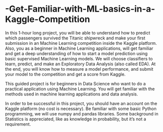 # -Get-Familiar-with-ML-basics-in-a-Kaggle-Competition


In this 1-hour long project, you will be able to understand how to predict which passengers survived the Titanic shipwreck and make your first submission in an Machine Learning competition inside the Kaggle platform. Also, you as a beginner in Machine Learning applications, will get familiar and get a deep understanding of how to start a model prediction using basic supervised Machine Learning models. We will choose classifiers to learn, predict,  and make an Exploratory Data Analysis (also called EDA). At the end, you will know how to measure a model performance, and submit your model to the competition and get a score from Kaggle. 

This guided project is for beginners in Data Science who want to do a practical application using Machine Learning. You will get familiar with the methods used in machine learning applications and data analysis. 

In order to be successful in this project, you should have an account on the Kaggle platform (no cost is necessary). Be familiar with some basic Python programming, we will use numpy and pandas libraries. Some background in Statistics is appreciated, like as knowledge in probability, but it’s not a requirement.
